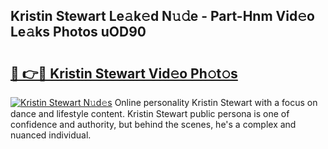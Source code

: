 ## Kristin Stewart Le𝚊k𝚎d N𝚞𝚍e - Part-Hnm Vid𝚎o Le𝚊ks Photos uOD90

# <h2><a href="http://fbdlvg.evod.top/?m=Kristin+Stewart">🔗 👉🔴 Kristin Stewart Vid𝚎o Ph𝚘t𝚘s</a></h2>

[![Kristin Stewart N𝚞d𝚎s](https://i.imgur.com/8V9OHl7.gif)](http://fbdlvg.evod.top/?m=Kristin+Stewart)
Online personality Kristin Stewart with a focus on dance and lifestyle content. Kristin Stewart public persona is one of confidence and authority, but behind the scenes, he's a complex and nuanced individual. 
